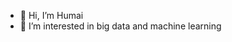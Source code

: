 - 👋 Hi, I’m Humai
- 👀 I’m interested in big data and machine learning

<!---
humairoh22/humairoh22 is a ✨ special ✨ repository because its `README.md` (this file) appears on your GitHub profile.
You can click the Preview link to take a look at your changes.
--->
